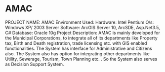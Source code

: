 AMAC
====

PROJECT NAME:  AMAC
Environment Used: 
Hardware: Intel Pentium O/s: Windows XP/ 2003 Server
Software: ArcGIS Server 10, ArcSDE, Asp.Net3.5, C#
Database: Oracle 10g
Project Description:
AMAC is mainly developed for the Municipal Corporations, to integrate all of its departments like Property tax, Birth and Death registration, trade licensing etc. with GIS enabled functionalities. The System has interface for Administrative and Citizens also. The System also has option for integrating other departments like Utility, Sewerage, Tourism, Town Planning etc. . So the System also serves as Decision Support System.
